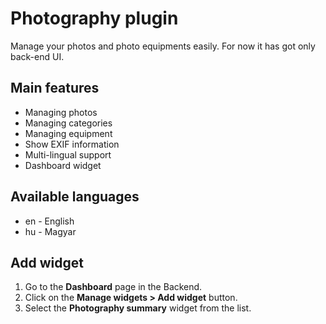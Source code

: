# Photography plugin
Manage your photos and photo equipments easily. For now it has got only back-end UI.

## Main features
* Managing photos
* Managing categories
* Managing equipment
* Show EXIF information
* Multi-lingual support
* Dashboard widget

## Available languages
* en - English
* hu - Magyar

## Add widget
1. Go to the __Dashboard__ page in the Backend.
1. Click on the __Manage widgets > Add widget__ button.
1. Select the __Photography summary__ widget from the list.
